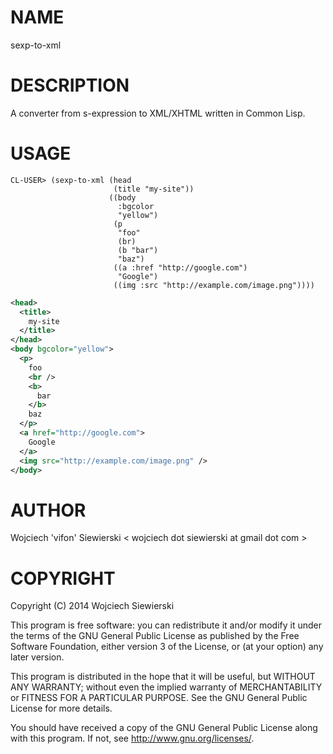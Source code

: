 NAME
====

sexp-to-xml

DESCRIPTION
===========

A converter from s-expression to XML/XHTML written in Common Lisp.

USAGE
=====

```Common-Lisp
CL-USER> (sexp-to-xml (head
                       (title "my-site"))
                      ((body
                        :bgcolor
                        "yellow")
                       (p
                        "foo"
                        (br)
                        (b "bar")
                        "baz")
                       ((a :href "http://google.com")
                        "Google")
                       ((img :src "http://example.com/image.png"))))
```
```XML
<head>
  <title>
    my-site
  </title>
</head>
<body bgcolor="yellow">
  <p>
    foo
    <br />
    <b>
      bar
    </b>
    baz
  </p>
  <a href="http://google.com">
    Google
  </a>
  <img src="http://example.com/image.png" />
</body>
```

AUTHOR
======

Wojciech 'vifon' Siewierski < wojciech dot siewierski at gmail dot com >

COPYRIGHT
=========

Copyright (C) 2014  Wojciech Siewierski

This program is free software: you can redistribute it and/or modify
it under the terms of the GNU General Public License as published by
the Free Software Foundation, either version 3 of the License, or
(at your option) any later version.

This program is distributed in the hope that it will be useful,
but WITHOUT ANY WARRANTY; without even the implied warranty of
MERCHANTABILITY or FITNESS FOR A PARTICULAR PURPOSE.  See the
GNU General Public License for more details.

You should have received a copy of the GNU General Public License
along with this program.  If not, see <http://www.gnu.org/licenses/>.
